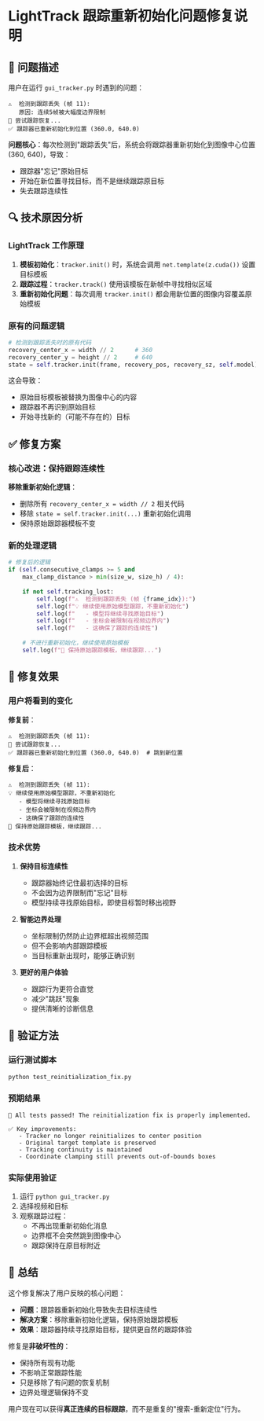 # LightTrack 跟踪重新初始化问题修复说明

## 🎯 问题描述

用户在运行 `gui_tracker.py` 时遇到的问题：

```
⚠️  检测到跟踪丢失 (帧 11):
   原因: 连续5帧被大幅度边界限制
🔄 尝试跟踪恢复...
✅ 跟踪器已重新初始化到位置 (360.0, 640.0)
```

**问题核心**：每次检测到"跟踪丢失"后，系统会将跟踪器重新初始化到图像中心位置 (360, 640)，导致：
- 跟踪器"忘记"原始目标
- 开始在新位置寻找目标，而不是继续跟踪原目标
- 失去跟踪连续性

## 🔍 技术原因分析

### LightTrack 工作原理
1. **模板初始化**：`tracker.init()` 时，系统会调用 `net.template(z.cuda())` 设置目标模板
2. **跟踪过程**：`tracker.track()` 使用该模板在新帧中寻找相似区域
3. **重新初始化问题**：每次调用 `tracker.init()` 都会用新位置的图像内容覆盖原始模板

### 原有的问题逻辑

```python
# 检测到跟踪丢失时的原有代码
recovery_center_x = width // 2      # 360
recovery_center_y = height // 2     # 640
state = self.tracker.init(frame, recovery_pos, recovery_sz, self.model)
```

这会导致：
- 原始目标模板被替换为图像中心的内容
- 跟踪器不再识别原始目标
- 开始寻找新的（可能不存在的）目标

## ✅ 修复方案

### 核心改进：保持跟踪连续性

**移除重新初始化逻辑**：
- 删除所有 `recovery_center_x = width // 2` 相关代码
- 移除 `state = self.tracker.init(...)` 重新初始化调用
- 保持原始跟踪器模板不变

### 新的处理逻辑

```python
# 修复后的逻辑
if (self.consecutive_clamps >= 5 and 
    max_clamp_distance > min(size_w, size_h) / 4):
    
    if not self.tracking_lost:
        self.log(f"⚠️  检测到跟踪丢失 (帧 {frame_idx}):")
        self.log(f"💡 继续使用原始模型跟踪，不重新初始化")
        self.log(f"   - 模型将继续寻找原始目标")
        self.log(f"   - 坐标会被限制在视频边界内")
        self.log(f"   - 这确保了跟踪的连续性")
    
    # 不进行重新初始化，继续使用原始模板
    self.log(f"🔄 保持原始跟踪模板，继续跟踪...")
```

## 🚀 修复效果

### 用户将看到的变化

**修复前**：
```
⚠️  检测到跟踪丢失 (帧 11):
🔄 尝试跟踪恢复...
✅ 跟踪器已重新初始化到位置 (360.0, 640.0)  # 跳到新位置
```

**修复后**：
```
⚠️  检测到跟踪丢失 (帧 11):
💡 继续使用原始模型跟踪，不重新初始化
   - 模型将继续寻找原始目标
   - 坐标会被限制在视频边界内  
   - 这确保了跟踪的连续性
🔄 保持原始跟踪模板，继续跟踪...
```

### 技术优势

1. **保持目标连续性**
   - 跟踪器始终记住最初选择的目标
   - 不会因为边界限制而"忘记"目标
   - 模型持续寻找原始目标，即使目标暂时移出视野

2. **智能边界处理**
   - 坐标限制仍然防止边界框超出视频范围
   - 但不会影响内部跟踪模板
   - 当目标重新出现时，能够正确识别

3. **更好的用户体验**
   - 跟踪行为更符合直觉
   - 减少"跳跃"现象
   - 提供清晰的诊断信息

## 🧪 验证方法

### 运行测试脚本
```bash
python test_reinitialization_fix.py
```

### 预期结果
```
🎉 All tests passed! The reinitialization fix is properly implemented.

✅ Key improvements:
   - Tracker no longer reinitializes to center position
   - Original target template is preserved
   - Tracking continuity is maintained
   - Coordinate clamping still prevents out-of-bounds boxes
```

### 实际使用验证
1. 运行 `python gui_tracker.py`
2. 选择视频和目标
3. 观察跟踪过程：
   - 不再出现重新初始化消息
   - 边界框不会突然跳到图像中心
   - 跟踪保持在原目标附近

## 📝 总结

这个修复解决了用户反映的核心问题：
- **问题**：跟踪器重新初始化导致失去目标连续性
- **解决方案**：移除重新初始化逻辑，保持原始跟踪模板
- **效果**：跟踪器持续寻找原始目标，提供更自然的跟踪体验

修复是**非破坏性的**：
- 保持所有现有功能
- 不影响正常跟踪性能
- 只是移除了有问题的恢复机制
- 边界处理逻辑保持不变

用户现在可以获得**真正连续的目标跟踪**，而不是重复的"搜索-重新定位"行为。